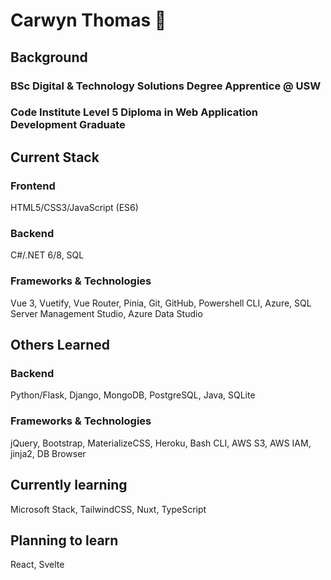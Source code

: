 # Carwyn Thomas 🏴󠁧󠁢󠁷󠁬󠁳󠁿

## Background

### BSc Digital & Technology Solutions Degree Apprentice @ USW

### Code Institute Level 5 Diploma in Web Application Development Graduate

## Current Stack

### Frontend

HTML5/CSS3/JavaScript (ES6)

### Backend

C#/.NET 6/8, SQL

### Frameworks & Technologies

Vue 3, Vuetify, Vue Router, Pinia, Git, GitHub, Powershell CLI, Azure, SQL Server Management Studio, Azure Data Studio

## Others Learned

### Backend

Python/Flask, Django, MongoDB, PostgreSQL, Java, SQLite

### Frameworks & Technologies

jQuery, Bootstrap, MaterializeCSS, Heroku, Bash CLI, AWS S3, AWS IAM, jinja2, DB Browser

## Currently learning

Microsoft Stack, TailwindCSS, Nuxt, TypeScript

## Planning to learn

React, Svelte

<!---
carwynteifion/carwynteifion is a ✨ special ✨ repository because its `README.md` (this file) appears on your GitHub profile.
You can click the Preview link to take a look at your changes.
--->
